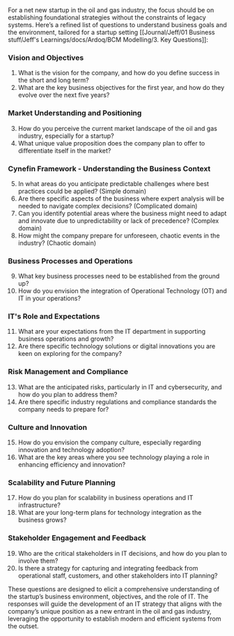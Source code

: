 For a net new startup in the oil and gas industry, the focus should be on establishing foundational strategies without the constraints of legacy systems. Here’s a refined list of questions to understand business goals and the environment, tailored for a startup setting [[Journal/Jeff/01 Business stuff/Jeff's Learnings/docs/Ardoq/BCM Modelling/3. Key Questions]]:

### Vision and Objectives 
1. What is the vision for the company, and how do you define success in the short and long term?
2. What are the key business objectives for the first year, and how do they evolve over the next five years?

### Market Understanding and Positioning
3. How do you perceive the current market landscape of the oil and gas industry, especially for a startup?
4. What unique value proposition does the company plan to offer to differentiate itself in the market?

### Cynefin Framework - Understanding the Business Context
5. In what areas do you anticipate predictable challenges where best practices could be applied? (Simple domain)
6. Are there specific aspects of the business where expert analysis will be needed to navigate complex decisions? (Complicated domain)
7. Can you identify potential areas where the business might need to adapt and innovate due to unpredictability or lack of precedence? (Complex domain)
8. How might the company prepare for unforeseen, chaotic events in the industry? (Chaotic domain)

### Business Processes and Operations
9. What key business processes need to be established from the ground up?
10. How do you envision the integration of Operational Technology (OT) and IT in your operations?

### IT's Role and Expectations
11. What are your expectations from the IT department in supporting business operations and growth?
12. Are there specific technology solutions or digital innovations you are keen on exploring for the company?

### Risk Management and Compliance
13. What are the anticipated risks, particularly in IT and cybersecurity, and how do you plan to address them?
14. Are there specific industry regulations and compliance standards the company needs to prepare for?

### Culture and Innovation
15. How do you envision the company culture, especially regarding innovation and technology adoption?
16. What are the key areas where you see technology playing a role in enhancing efficiency and innovation?

### Scalability and Future Planning
17. How do you plan for scalability in business operations and IT infrastructure?
18. What are your long-term plans for technology integration as the business grows?

### Stakeholder Engagement and Feedback
19. Who are the critical stakeholders in IT decisions, and how do you plan to involve them?
20. Is there a strategy for capturing and integrating feedback from operational staff, customers, and other stakeholders into IT planning?

These questions are designed to elicit a comprehensive understanding of the startup’s business environment, objectives, and the role of IT. The responses will guide the development of an IT strategy that aligns with the company’s unique position as a new entrant in the oil and gas industry, leveraging the opportunity to establish modern and efficient systems from the outset.
